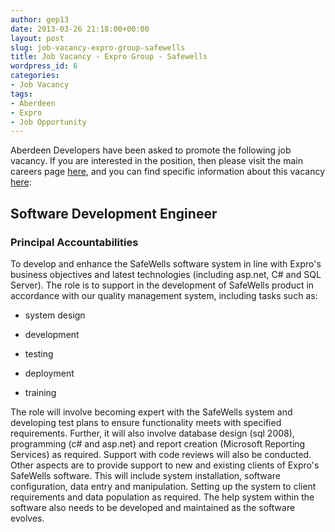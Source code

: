 ```yaml
---
author: gep13
date: 2013-03-26 21:18:00+00:00
layout: post
slug: job-vacancy-expro-group-safewells
title: Job Vacancy - Expro Group - Safewells
wordpress_id: 6
categories:
- Job Vacancy
tags:
- Aberdeen
- Expro
- Job Opportunity
---
```


Aberdeen Developers have been asked to promote the following job vacancy.  If you are interested in the position, then please visit the main careers page [here](http://careers.exprogroup.com/content/2/careers-home), and you can find specific information about this vacancy [here](http://careers.exprogroup.com/details/2249/software-development-engineer):






## Software Development Engineer





### Principal Accountabilities




To develop and enhance the SafeWells software system in line with Expro's business objectives and latest technologies (including asp.net, C# and SQL Server). The role is to support in the development of SafeWells product in accordance with our quality management system, including tasks such as:






   * system design


   * development


   * testing


   * deployment


   * training



 The role will involve becoming expert with the SafeWells system and developing test plans to ensure functionality meets with specified requirements. Further, it will also involve database design (sql 2008), programming (c# and asp.net) and report creation (Microsoft Reporting Services) as required. Support with code reviews will also be conducted. Other aspects are to provide support to new and existing clients of Expro's SafeWells software. This will include system installation, software configuration, data entry and manipulation. Setting up the system to client requirements and data population as required. The help system within the software also needs to be developed and maintained as the software evolves.
